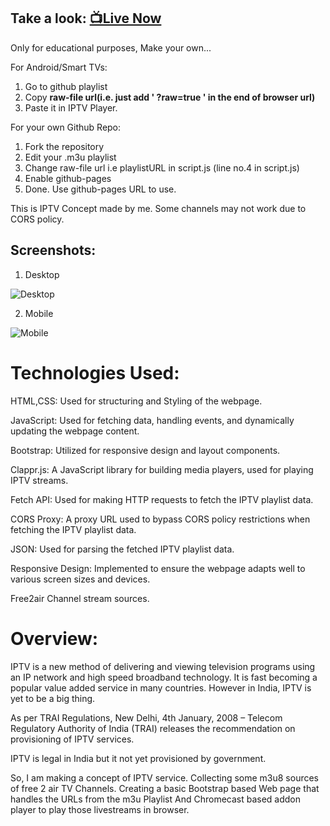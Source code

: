 ## Take a look: [📺Live Now](https://pratikkarbhal.github.io/Web-IPTV/) 
Only for educational purposes, Make your own...

For Android/Smart TVs:
1. Go to github playlist
2. Copy **raw-file url(i.e. just add ' ?raw=true ' in the end of browser url)**
3. Paste it in IPTV Player.

For your own Github Repo: 
1. Fork the repository
2. Edit your .m3u playlist
3. Change raw-file url i.e playlistURL in script.js (line no.4 in script.js)
4. Enable github-pages
5. Done. Use github-pages URL to use.


This is IPTV Concept made by me.
Some channels may not work due to CORS policy.


## Screenshots:
1. Desktop

![Desktop](https://github.com/pratikkarbhal/Web-IPTV/blob/main/desktop.gif)

2. Mobile

![Mobile](https://github.com/pratikkarbhal/Web-IPTV/blob/main/mobile.gif)


#

# Technologies Used:
HTML,CSS: Used for structuring and Styling of the webpage.

JavaScript: Used for fetching data, handling events, and dynamically updating the webpage content.

Bootstrap: Utilized for responsive design and layout components.

Clappr.js: A JavaScript library for building media players, used for playing IPTV streams.

Fetch API: Used for making HTTP requests to fetch the IPTV playlist data.

CORS Proxy: A proxy URL used to bypass CORS policy restrictions when fetching the IPTV playlist data.

JSON: Used for parsing the fetched IPTV playlist data.

Responsive Design: Implemented to ensure the webpage adapts well to various screen sizes and devices.

Free2air Channel stream sources.


#

# Overview:

IPTV is a new method of delivering and viewing television programs using an IP network and high speed broadband technology. It is fast becoming a popular value added service in many countries. 
However in India, IPTV is yet to be a big thing.

As per TRAI Regulations,
New Delhi, 4th January, 2008 – Telecom Regulatory Authority of India (TRAI) releases the recommendation on provisioning of IPTV services. 

IPTV is legal in India but it not yet provisioned by government.

So, I am making a concept of IPTV service.
Collecting some m3u8 sources of free 2 air TV Channels.
Creating a basic Bootstrap based Web page that handles the URLs from the m3u Playlist And Chromecast based addon player to play those livestreams in browser.
